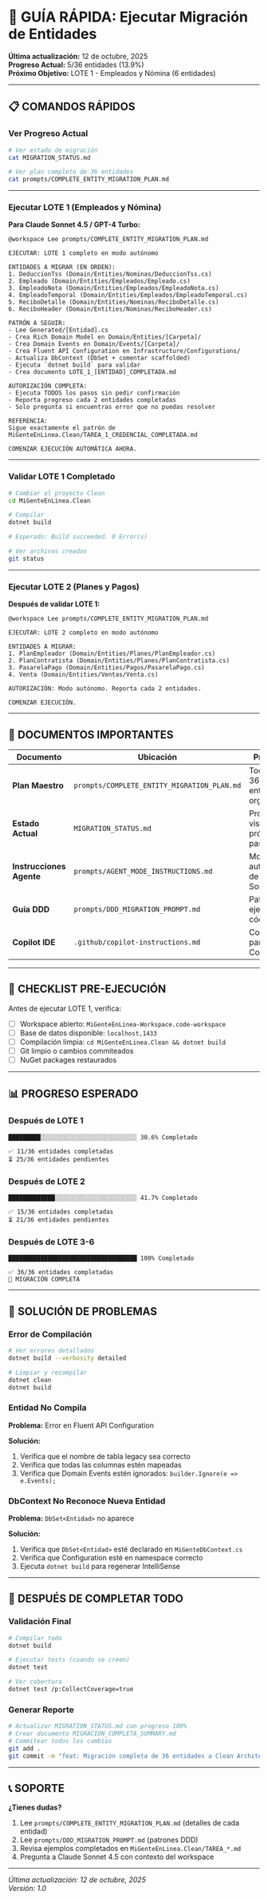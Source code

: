 # 🚀 GUÍA RÁPIDA: Ejecutar Migración de Entidades

**Última actualización:** 12 de octubre, 2025  
**Progreso Actual:** 5/36 entidades (13.9%)  
**Próximo Objetivo:** LOTE 1 - Empleados y Nómina (6 entidades)

---

## 📋 COMANDOS RÁPIDOS

### Ver Progreso Actual

```bash
# Ver estado de migración
cat MIGRATION_STATUS.md

# Ver plan completo de 36 entidades
cat prompts/COMPLETE_ENTITY_MIGRATION_PLAN.md
```

---

### Ejecutar LOTE 1 (Empleados y Nómina)

**Para Claude Sonnet 4.5 / GPT-4 Turbo:**

```
@workspace Lee prompts/COMPLETE_ENTITY_MIGRATION_PLAN.md

EJECUTAR: LOTE 1 completo en modo autónomo

ENTIDADES A MIGRAR (EN ORDEN):
1. DeduccionTss (Domain/Entities/Nominas/DeduccionTss.cs)
2. Empleado (Domain/Entities/Empleados/Empleado.cs)
3. EmpleadoNota (Domain/Entities/Empleados/EmpleadoNota.cs)
4. EmpleadoTemporal (Domain/Entities/Empleados/EmpleadoTemporal.cs)
5. ReciboDetalle (Domain/Entities/Nominas/ReciboDetalle.cs)
6. ReciboHeader (Domain/Entities/Nominas/ReciboHeader.cs)

PATRÓN A SEGUIR:
- Lee Generated/[Entidad].cs
- Crea Rich Domain Model en Domain/Entities/[Carpeta]/
- Crea Domain Events en Domain/Events/[Carpeta]/
- Crea Fluent API Configuration en Infrastructure/Configurations/
- Actualiza DbContext (DbSet + comentar scaffolded)
- Ejecuta `dotnet build` para validar
- Crea documento LOTE_1_[ENTIDAD]_COMPLETADA.md

AUTORIZACIÓN COMPLETA:
- Ejecuta TODOS los pasos sin pedir confirmación
- Reporta progreso cada 2 entidades completadas
- Solo pregunta si encuentras error que no puedas resolver

REFERENCIA:
Sigue exactamente el patrón de MiGenteEnLinea.Clean/TAREA_1_CREDENCIAL_COMPLETADA.md

COMENZAR EJECUCIÓN AUTOMÁTICA AHORA.
```

---

### Validar LOTE 1 Completado

```bash
# Cambiar al proyecto Clean
cd MiGenteEnLinea.Clean

# Compilar
dotnet build

# Esperado: Build succeeded. 0 Error(s)

# Ver archivos creados
git status
```

---

### Ejecutar LOTE 2 (Planes y Pagos)

**Después de validar LOTE 1:**

```
@workspace Lee prompts/COMPLETE_ENTITY_MIGRATION_PLAN.md

EJECUTAR: LOTE 2 completo en modo autónomo

ENTIDADES A MIGRAR:
1. PlanEmpleador (Domain/Entities/Planes/PlanEmpleador.cs)
2. PlanContratista (Domain/Entities/Planes/PlanContratista.cs)
3. PasarelaPago (Domain/Entities/Pagos/PasarelaPago.cs)
4. Venta (Domain/Entities/Ventas/Venta.cs)

AUTORIZACIÓN: Modo autónomo. Reporta cada 2 entidades.

COMENZAR EJECUCIÓN.
```

---

## 📁 DOCUMENTOS IMPORTANTES

| Documento | Ubicación | Propósito |
|-----------|-----------|-----------|
| **Plan Maestro** | `prompts/COMPLETE_ENTITY_MIGRATION_PLAN.md` | Todas las 36 entidades organizadas |
| **Estado Actual** | `MIGRATION_STATUS.md` | Progreso visual y próximos pasos |
| **Instrucciones Agente** | `prompts/AGENT_MODE_INSTRUCTIONS.md` | Modo autónomo de Claude Sonnet 4.5 |
| **Guía DDD** | `prompts/DDD_MIGRATION_PROMPT.md` | Patrones y ejemplos de código |
| **Copilot IDE** | `.github/copilot-instructions.md` | Contexto para GitHub Copilot |

---

## 🎯 CHECKLIST PRE-EJECUCIÓN

Antes de ejecutar LOTE 1, verifica:

- [ ] Workspace abierto: `MiGenteEnLinea-Workspace.code-workspace`
- [ ] Base de datos disponible: `localhost,1433`
- [ ] Compilación limpia: `cd MiGenteEnLinea.Clean && dotnet build`
- [ ] Git limpio o cambios commiteados
- [ ] NuGet packages restaurados

---

## 📊 PROGRESO ESPERADO

### Después de LOTE 1

```
█████████░░░░░░░░░░░░░░░░░░░░░░░░░░░ 30.6% Completado

✅ 11/36 entidades completadas
⏳ 25/36 entidades pendientes
```

### Después de LOTE 2

```
█████████████░░░░░░░░░░░░░░░░░░░░░░░ 41.7% Completado

✅ 15/36 entidades completadas
⏳ 21/36 entidades pendientes
```

### Después de LOTE 3-6

```
████████████████████████████████████ 100% Completado

✅ 36/36 entidades completadas
🎉 MIGRACIÓN COMPLETA
```

---

## 🔧 SOLUCIÓN DE PROBLEMAS

### Error de Compilación

```bash
# Ver errores detallados
dotnet build --verbosity detailed

# Limpiar y recompilar
dotnet clean
dotnet build
```

### Entidad No Compila

**Problema:** Error en Fluent API Configuration

**Solución:**
1. Verifica que el nombre de tabla legacy sea correcto
2. Verifica que todas las columnas estén mapeadas
3. Verifica que Domain Events estén ignorados: `builder.Ignore(e => e.Events);`

### DbContext No Reconoce Nueva Entidad

**Problema:** `DbSet<Entidad>` no aparece

**Solución:**
1. Verifica que `DbSet<Entidad>` esté declarado en `MiGenteDbContext.cs`
2. Verifica que Configuration esté en namespace correcto
3. Ejecuta `dotnet build` para regenerar IntelliSense

---

## 🎉 DESPUÉS DE COMPLETAR TODO

### Validación Final

```bash
# Compilar todo
dotnet build

# Ejecutar tests (cuando se creen)
dotnet test

# Ver cobertura
dotnet test /p:CollectCoverage=true
```

### Generar Reporte

```bash
# Actualizar MIGRATION_STATUS.md con progreso 100%
# Crear documento MIGRACION_COMPLETA_SUMMARY.md
# Commitear todos los cambios
git add .
git commit -m "feat: Migración completa de 36 entidades a Clean Architecture"
```

---

## 📞 SOPORTE

**¿Tienes dudas?**

1. Lee `prompts/COMPLETE_ENTITY_MIGRATION_PLAN.md` (detalles de cada entidad)
2. Lee `prompts/DDD_MIGRATION_PROMPT.md` (patrones DDD)
3. Revisa ejemplos completados en `MiGenteEnLinea.Clean/TAREA_*.md`
4. Pregunta a Claude Sonnet 4.5 con contexto del workspace

---

_Última actualización: 12 de octubre, 2025_  
_Versión: 1.0_
